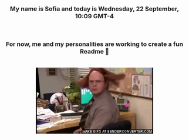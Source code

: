 


<div align="center">
<h3 >My name is Sofia and today is Wednesday, 22 September, 10:09 GMT-4</h3><br>
<h3 >For now, me and my personalities are working to create a fun Readme 👋
</h3><br>
<img src='img/dwight.gif' alt='working...'/>
</div>
